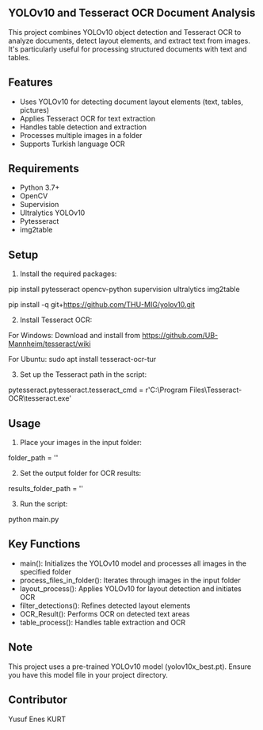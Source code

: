 ## YOLOv10 and Tesseract OCR Document Analysis

This project combines YOLOv10 object detection and Tesseract OCR to analyze documents, detect layout elements, and extract text from images. It's particularly useful for processing structured documents with text and tables.

## Features

- Uses YOLOv10 for detecting document layout elements (text, tables, pictures)
- Applies Tesseract OCR for text extraction
- Handles table detection and extraction
- Processes multiple images in a folder
- Supports Turkish language OCR

## Requirements

- Python 3.7+
- OpenCV
- Supervision
- Ultralytics YOLOv10
- Pytesseract
- img2table

## Setup

1. Install the required packages:

pip install pytesseract opencv-python supervision ultralytics img2table

pip install -q git+https://github.com/THU-MIG/yolov10.git

2. Install Tesseract OCR:
   
For Windows: Download and install from https://github.com/UB-Mannheim/tesseract/wiki

For Ubuntu: sudo apt install tesseract-ocr-tur

3. Set up the Tesseract path in the script:

pytesseract.pytesseract.tesseract_cmd = r'C:\Program Files\Tesseract-OCR\tesseract.exe'

## Usage

1. Place your images in the input folder:

folder_path = ''

2. Set the output folder for OCR results:

results_folder_path = ''

3. Run the script:

python main.py

## Key Functions

- main(): Initializes the YOLOv10 model and processes all images in the specified folder
- process_files_in_folder(): Iterates through images in the input folder
- layout_process(): Applies YOLOv10 for layout detection and initiates OCR
- filter_detections(): Refines detected layout elements
- OCR_Result(): Performs OCR on detected text areas
- table_process(): Handles table extraction and OCR

## Note

This project uses a pre-trained YOLOv10 model (yolov10x_best.pt). Ensure you have this model file in your project directory.

## Contributor

Yusuf Enes KURT
